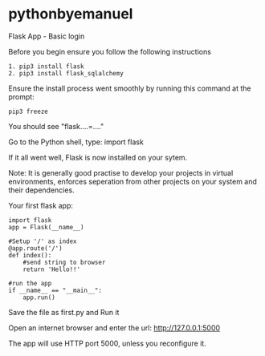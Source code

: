 # pythonbyemanuel

Flask App - Basic login

Before you begin ensure you follow the following instructions

	1. pip3 install flask
	2. pip3 install flask_sqlalchemy

Ensure the install process went smoothly by running this command at the prompt:

	pip3 freeze

You should see "flask....=...."

Go to the Python shell, type: import flask

If it all went well, Flask is now installed on your sytem.

Note: It is generally good practise to develop your projects in virtual environments, enforces seperation from 
other projects on your system and their dependencies.

Your first flask app:

	import flask
	app = Flask(__name__)

	#Setup '/' as index
	@app.route('/')
	def index():
		#send string to browser
		return 'Hello!!'

	#run the app
	if __name__ == "__main__":
		app.run()

Save the file as first.py and Run it

Open an internet browser and enter the url: http://127.0.0.1:5000

The app will use HTTP port 5000, unless you reconfigure it.